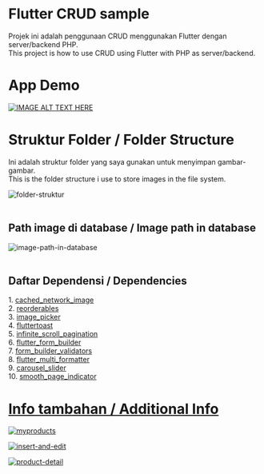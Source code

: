 # Flutter CRUD sample
Projek ini adalah penggunaan CRUD menggunakan Flutter dengan server/backend PHP.<br>
This project is how to use CRUD using Flutter with PHP as server/backend.

# App Demo
[![IMAGE ALT TEXT HERE](https://img.youtube.com/vi/Mhmj4SfFIQs/0.jpg)](https://www.youtube.com/watch?v=Mhmj4SfFIQs)

# Struktur Folder / Folder Structure
Ini adalah struktur folder yang saya gunakan untuk menyimpan gambar-gambar.<br>
This is the folder structure i use to store images in the file system.<br>

![folder-struktur](https://github.com/idekorslet/Flutter-CRUD-sample/assets/80518183/8e59554b-e781-4cbc-96f2-b9d6c4abf5e2)
<br><br>
<h2>Path image di database / Image path in database</h2>

![image-path-in-database](https://github.com/idekorslet/Flutter-CRUD-sample/assets/80518183/d08f8b0d-1000-43c0-9108-cc9477f107ac)
<br><br>
<h2>Daftar Dependensi / Dependencies</h2>
1. <a href="https://pub.dev/packages/cached_network_image">cached_network_image</a><br>
2. <a href="https://pub.dev/packages/reorderables">reorderables</a><br>
3. <a href="https://pub.dev/packages/image_picker">image_picker</a><br>
4. <a href="https://pub.dev/packages/fluttertoast">fluttertoast</a><br>
5. <a href="https://pub.dev/packages/infinite_scroll_pagination">infinite_scroll_pagination</a><br>
6. <a href="https://pub.dev/packages/flutter_form_builder">flutter_form_builder</a><br>
7. <a href="https://pub.dev/packages/form_builder_validators">form_builder_validators</a><br>
8. <a href="https://pub.dev/packages/flutter_multi_formatter">flutter_multi_formatter</a><br>
9. <a href="https://pub.dev/packages/carousel_slider">carousel_slider</a><br>
10. <a href="https://pub.dev/packages/smooth_page_indicator">smooth_page_indicator

# Info tambahan / Additional Info

![myproducts](https://github.com/idekorslet/Flutter-CRUD-sample/assets/80518183/18a86fb6-da54-43de-b704-b2ae54ce1d56)


![insert-and-edit](https://github.com/idekorslet/Flutter-CRUD-sample/assets/80518183/68e22359-3478-4588-97e6-b6b0050ed676)

![product-detail](https://github.com/idekorslet/Flutter-CRUD-sample/assets/80518183/5744f38b-d2ac-4823-94fa-5681f431a7b1)


